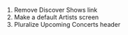 1. Remove Discover Shows link
2. Make a default Artists screen
3. Pluralize Upcoming Concerts header
